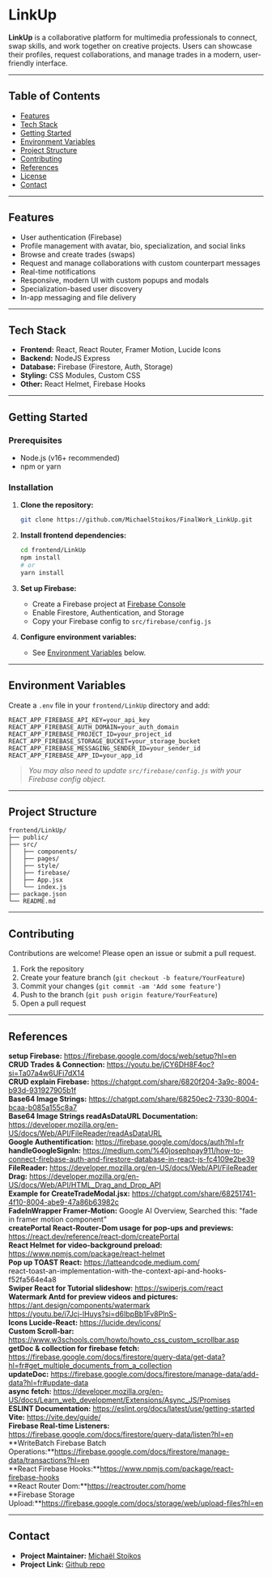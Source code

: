 # LinkUp

**LinkUp** is a collaborative platform for multimedia professionals to connect, swap skills, and work together on creative projects. Users can showcase their profiles, request collaborations, and manage trades in a modern, user-friendly interface.

---

## Table of Contents

- [Features](#features)
- [Tech Stack](#tech-stack)
- [Getting Started](#getting-started)
- [Environment Variables](#environment-variables)
- [Project Structure](#project-structure)
- [Contributing](#contributing)
- [References](#References)
- [License](#license)
- [Contact](#contact)

---

## Features

- User authentication (Firebase)
- Profile management with avatar, bio, specialization, and social links
- Browse and create trades (swaps)
- Request and manage collaborations with custom counterpart messages
- Real-time notifications
- Responsive, modern UI with custom popups and modals
- Specialization-based user discovery
- In-app messaging and file delivery

---

## Tech Stack

- **Frontend:** React, React Router, Framer Motion, Lucide Icons
- **Backend:** NodeJS Express
- **Database:** Firebase (Firestore, Auth, Storage)
- **Styling:** CSS Modules, Custom CSS
- **Other:** React Helmet, Firebase Hooks

---

## Getting Started

### Prerequisites

- Node.js (v16+ recommended)
- npm or yarn

### Installation

1. **Clone the repository:**
   ```bash
   git clone https://github.com/MichaelStoikos/FinalWork_LinkUp.git
   ```

2. **Install frontend dependencies:**
   ```bash
   cd frontend/LinkUp
   npm install
   # or
   yarn install
   ```

3. **Set up Firebase:**
   - Create a Firebase project at [Firebase Console](https://console.firebase.google.com/)
   - Enable Firestore, Authentication, and Storage
   - Copy your Firebase config to `src/firebase/config.js`

4. **Configure environment variables:**
   - See [Environment Variables](#environment-variables) below.

---

## Environment Variables

Create a `.env` file in your `frontend/LinkUp` directory and add:

```
REACT_APP_FIREBASE_API_KEY=your_api_key
REACT_APP_FIREBASE_AUTH_DOMAIN=your_auth_domain
REACT_APP_FIREBASE_PROJECT_ID=your_project_id
REACT_APP_FIREBASE_STORAGE_BUCKET=your_storage_bucket
REACT_APP_FIREBASE_MESSAGING_SENDER_ID=your_sender_id
REACT_APP_FIREBASE_APP_ID=your_app_id
```

> _You may also need to update `src/firebase/config.js` with your Firebase config object._

---

## Project Structure

```
frontend/LinkUp/
├── public/
├── src/
│   ├── components/
│   ├── pages/
│   ├── style/
│   ├── firebase/
│   ├── App.jsx
│   └── index.js
├── package.json
└── README.md
```

---

## Contributing

Contributions are welcome! Please open an issue or submit a pull request.

1. Fork the repository
2. Create your feature branch (`git checkout -b feature/YourFeature`)
3. Commit your changes (`git commit -am 'Add some feature'`)
4. Push to the branch (`git push origin feature/YourFeature`)
5. Open a pull request

---

## References
**setup Firebase:** https://firebase.google.com/docs/web/setup?hl=en <br/>
**CRUD Trades & Connection:** https://youtu.be/jCY6DH8F4oc?si=Ta07a4w6UFi7dX14 <br/>
**CRUD explain Firebase:** https://chatgpt.com/share/6820f204-3a9c-8004-b93d-931927905b1f<br/>
**Base64 Image Strings:** https://chatgpt.com/share/68250ec2-7330-8004-bcaa-b085a155c8a7<br/>
**Base64 Image Strings readAsDataURL Documentation:** https://developer.mozilla.org/en-US/docs/Web/API/FileReader/readAsDataURL<br/>
**Google Authentification:** https://firebase.google.com/docs/auth?hl=fr <br/>
**handleGoogleSignIn:** https://medium.com/%40josephpay911/how-to-connect-firebase-auth-and-firestore-database-in-react-js-fc4109e2be39<br/>
**FileReader:** https://developer.mozilla.org/en-US/docs/Web/API/FileReader<br/>
**Drag:** https://developer.mozilla.org/en-US/docs/Web/API/HTML_Drag_and_Drop_API<br/>
**Example for CreateTradeModal.jsx:** https://chatgpt.com/share/68251741-4f10-8004-abe9-47a86b63982c<br/>
**FadeInWrapper Framer-Motion:** Google AI Overview, Searched this: "fade in framer motion component" <br/>
**createPortal React-Router-Dom usage for pop-ups and previews:** https://react.dev/reference/react-dom/createPortal <br/>
**React Helmet for video-background preload:** https://www.npmjs.com/package/react-helmet<br/>
**Pop up TOAST React:** https://latteandcode.medium.com/<br/>
react-toast-an-implementation-with-the-context-api-and-hooks-f52fa564e4a8<br/>
**Swiper React for Tutorial slideshow:** https://swiperjs.com/react<br/>
**Watermark Antd for preview videos and pictures:** https://ant.design/components/watermark <br/>
https://youtu.be/i7Jcj-lHuys?si=d6IbpBb1Fv8PlnS- <br/>
**Icons Lucide-React:** https://lucide.dev/icons/<br/>
**Custom Scroll-bar:** https://www.w3schools.com/howto/howto_css_custom_scrollbar.asp<br/>
**getDoc & collection for firebase fetch:** https://firebase.google.com/docs/firestore/query-data/get-data?hl=fr#get_multiple_documents_from_a_collection<br/>
**updateDoc:** https://firebase.google.com/docs/firestore/manage-data/add-data?hl=fr#update-data<br/>
**async fetch:** https://developer.mozilla.org/en-US/docs/Learn_web_development/Extensions/Async_JS/Promises<br/>
**ESLINT Documentation:** https://eslint.org/docs/latest/use/getting-started<br/>
**Vite:** https://vite.dev/guide/<br/>
**Firebase Real-time Listeners:** https://firebase.google.com/docs/firestore/query-data/listen?hl=en<br/>
**WriteBatch Firebase Batch Operations:**https://firebase.google.com/docs/firestore/manage-data/transactions?hl=en<br/>
**React Firebase Hooks:**https://www.npmjs.com/package/react-firebase-hooks<br/>
**React Router Dom:**https://reactrouter.com/home<br/>
**Firebase Storage Upload:**https://firebase.google.com/docs/storage/web/upload-files?hl=en<br/>

---

## Contact

- **Project Maintainer:** [Michaël Stoikos](mailto:michael.stoikos@outlook.com)
- **Project Link:** [Github repo](https://github.com/MichaelStoikos/FinalWork_LinkUp)
